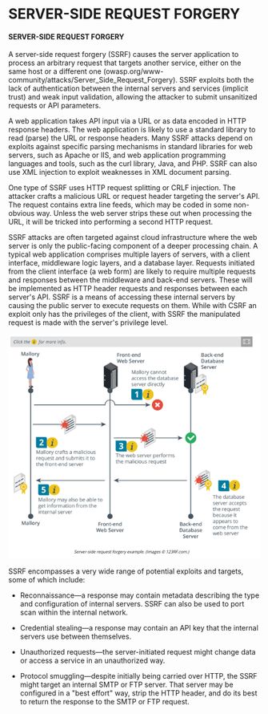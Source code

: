 # SERVER-SIDE REQUEST FORGERY

#### SERVER-SIDE REQUEST FORGERY

A server-side request forgery (SSRF) causes the server application to process an arbitrary request that targets another service, either on the same host or a different one (owasp.org/www-community/attacks/Server\_Side\_Request\_Forgery). SSRF exploits both the lack of authentication between the internal servers and services (implicit trust) and weak input validation, allowing the attacker to submit unsanitized requests or API parameters.

A web application takes API input via a URL or as data encoded in HTTP response headers. The web application is likely to use a standard library to read (parse) the URL or response headers. Many SSRF attacks depend on exploits against specific parsing mechanisms in standard libraries for web servers, such as Apache or IIS, and web application programming languages and tools, such as the curl library, Java, and PHP. SSRF can also use XML injection to exploit weaknesses in XML document parsing.

One type of SSRF uses HTTP request splitting or CRLF injection. The attacker crafts a malicious URL or request header targeting the server's API. The request contains extra line feeds, which may be coded in some non-obvious way. Unless the web server strips these out when processing the URL, it will be tricked into performing a second HTTP request.

SSRF attacks are often targeted against cloud infrastructure where the web server is only the public-facing component of a deeper processing chain. A typical web application comprises multiple layers of servers, with a client interface, middleware logic layers, and a database layer. Requests initiated from the client interface (a web form) are likely to require multiple requests and responses between the middleware and back-end servers. These will be implemented as HTTP header requests and responses between each server's API. SSRF is a means of accessing these internal servers by causing the public server to execute requests on them. While with CSRF an exploit only has the privileges of the client, with SSRF the manipulated request is made with the server's privilege level.

![](./img/server.png)

SSRF encompasses a very wide range of potential exploits and targets, some of which include:

  
-   Reconnaissance—a response may contain metadata describing the type and configuration of internal servers. SSRF can also be used to port scan within the internal network.
  
-   Credential stealing—a response may contain an API key that the internal servers use between themselves.
  
-   Unauthorized requests—the server-initiated request might change data or access a service in an unauthorized way.
  
-   Protocol smuggling—despite initially being carried over HTTP, the SSRF might target an internal SMTP or FTP server. That server may be configured in a "best effort" way, strip the HTTP header, and do its best to return the response to the SMTP or FTP request.